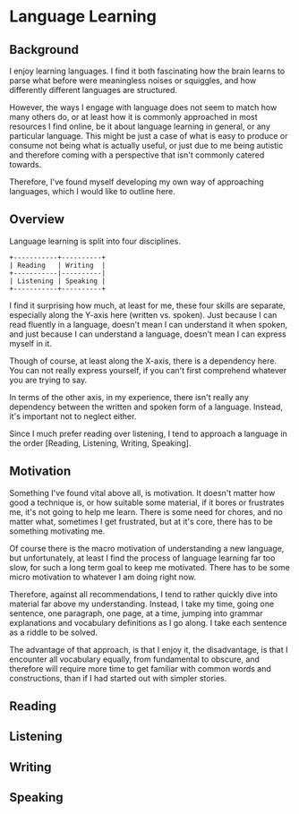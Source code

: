# Language Learning

## Background

I enjoy learning languages. I find it both fascinating how the brain learns to parse what before were meaningless noises or squiggles, and how differently different languages are structured.

However, the ways I engage with language does not seem to match how many others do, or at least how it is commonly approached in most resources I find online, be it about language learning in general, or any particular language. This might be just a case of what is easy to produce or consume not being what is actually useful, or just due to me being autistic and therefore coming with a perspective that isn't commonly catered towards.

Therefore, I've found myself developing my own way of approaching languages, which I would like to outline here.

## Overview

Language learning is split into four disciplines.

```
+-----------+----------+
| Reading   | Writing  |
+-----------|----------|
| Listening | Speaking |
+-----------+----------+
```

I find it surprising how much, at least for me, these four skills are separate, especially along the Y-axis here (written vs. spoken). Just because I can read fluently in a language, doesn't mean I can understand it when spoken, and just because I can understand a language, doesn't mean I can express myself in it.

Though of course, at least along the X-axis, there is a dependency here. You can not really express yourself, if you can't first comprehend whatever you are trying to say.

In terms of the other axis, in my experience, there isn't really any dependency between the written and spoken form of a language. Instead, it's important not to neglect either.

Since I much prefer reading over listening, I tend to approach a language in the order [Reading, Listening, Writing, Speaking].

## Motivation

Something I've found vital above all, is motivation. It doesn't matter how good a technique is, or how suitable some material, if it bores or frustrates me, it's not going to help me learn. There is some need for chores, and no matter what, sometimes I get frustrated, but at it's core, there has to be something motivating me.

Of course there is the macro motivation of understanding a new language, but unfortunately, at least I find the process of language learning far too slow, for such a long term goal to keep me motivated. There has to be some micro motivation to whatever I am doing right now.

Therefore, against all recommendations, I tend to rather quickly dive into material far above my understanding. Instead, I take my time, going one sentence, one paragraph, one page, at a time, jumping into grammar explanations and vocabulary definitions as I go along. I take each sentence as a riddle to be solved.

The advantage of that approach, is that I enjoy it, the disadvantage, is that I encounter all vocabulary equally, from fundamental to obscure, and therefore will require more time to get familiar with common words and constructions, than if I had started out with simpler stories.

## Reading

## Listening

## Writing

## Speaking


